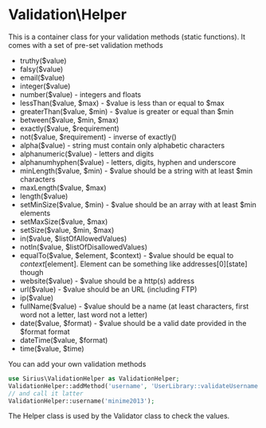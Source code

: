 Validation\Helper
=======

This is a container class for your validation methods (static functions). It comes with a set of pre-set validation methods

- truthy($value)
- falsy($value)
- email($value)
- integer($value)
- number($value) - integers and floats
- lessThan($value, $max) - $value is less than or equal to $max
- greaterThan($value, $min) - $value is greater or equal than $min
- between($value, $min, $max)
- exactly($value, $requirement)
- not($value, $requirement) - inverse of exactly()
- alpha($value) - string must contain only alphabetic characters
- alphanumeric($value) - letters and digits
- alphanumhyphen($value) - letters, digits, hyphen and underscore
- minLength($value, $min) - $value should be a string with at least $min characters
- maxLength($value, $max)
- length($value)
- setMinSize($value, $min) - $value should be an array with at least $min elements
- setMaxSize($value, $max)
- setSize($value, $min, $max)
- in($value, $listOfAllowedValues)
- notIn($value, $listOfDisallowedValues)
- equalTo($value, $element, $context) - $value should be equal to $context[$element]. Element can be something like addresses[0][state] though
- website($value) - $value should be a http(s) address
- url($value) - $value should be an URL (including FTP)
- ip($value)
- fullName($value) - $value should be a name (at least characters, first word not a letter, last word not a letter)
- date($value, $format) - $value should be a valid date provided in the $format format
- dateTime($value, $format)
- time($value, $time)

You can add your own validation methods

```php
use Sirius\ValidationHelper as ValidationHelper;
ValidationHelper::addMethod('username', 'UserLibrary::validateUsername');
// and call it latter
ValidationHelper::username('minime2013');
```

The Helper class is used by the Validator class to check the values.
